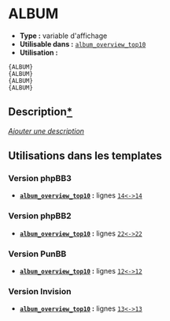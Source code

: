 # ALBUM
* __Type :__ variable d'affichage
* __Utilisable dans :__ [`album_overview_top10`](../tpl/album_overview_top10.md#readme)
* __Utilisation :__

```smarty
{ALBUM}
{ALBUM}
{ALBUM}
{ALBUM}
```

## Description[*](https://fa-tvars.appspot.com/var/ALBUM)
[*Ajouter une description*](https://fa-tvars.appspot.com/var/ALBUM)

## Utilisations dans les templates

### Version phpBB3
* __[`album_overview_top10`](../tpl/album_overview_top10.md#readme) :__ lignes [`14`](../src/prosilver/album_overview_top10.tpl#L14)[`<->`](../src/prosilver/album_overview_top10.tpl#L14-L14)[`14`](../src/prosilver/album_overview_top10.tpl#L14)

### Version phpBB2
* __[`album_overview_top10`](../tpl/album_overview_top10.md#readme) :__ lignes [`22`](../src/subsilver/album_overview_top10.tpl#L22)[`<->`](../src/subsilver/album_overview_top10.tpl#L22-L22)[`22`](../src/subsilver/album_overview_top10.tpl#L22)

### Version PunBB
* __[`album_overview_top10`](../tpl/album_overview_top10.md#readme) :__ lignes [`12`](../src/punbb/album_overview_top10.tpl#L12)[`<->`](../src/punbb/album_overview_top10.tpl#L12-L12)[`12`](../src/punbb/album_overview_top10.tpl#L12)

### Version Invision
* __[`album_overview_top10`](../tpl/album_overview_top10.md#readme) :__ lignes [`13`](../src/invision/album_overview_top10.tpl#L13)[`<->`](../src/invision/album_overview_top10.tpl#L13-L13)[`13`](../src/invision/album_overview_top10.tpl#L13)

